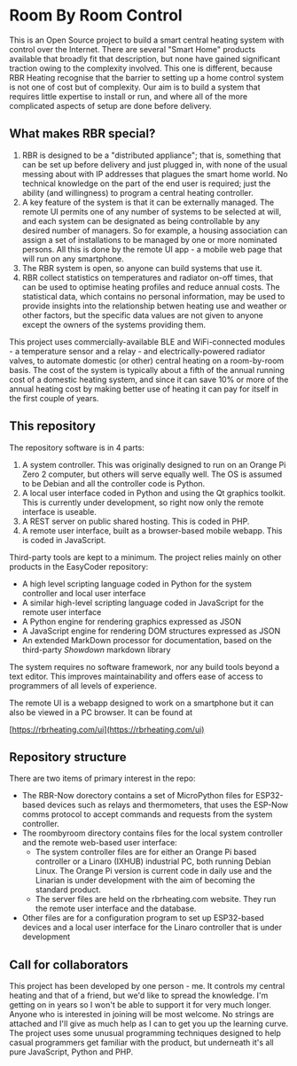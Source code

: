 # Room By Room Control

This is an Open Source project to build a smart central heating system with control over the Internet. There are several "Smart Home" products available that broadly fit that description, but none have gained significant traction owing to the complexity involved. This one is different, because RBR Heating recognise that the barrier to setting up a home control system is not one of cost but of complexity. Our aim is to build a system that requires little expertise to install or run, and where all of the more complicated aspects of setup are done before delivery.

## What makes RBR special? ##
 1. RBR is designed to be a "distributed appliance"; that is, something that can be set up before delivery and just plugged in, with none of the usual messing about with IP addresses that plagues the smart home world. No technical knowledge on the part of the end user is required; just the ability (and willingness) to program a central heating controller.
 2. A key feature of the system is that it can be externally managed. The remote UI permits one of any number of systems to be selected at will, and each system can be designated as being controllable by any desired number of managers. So for example, a housing association can assign a set of installations to be managed by one or more nominated persons. All this is done by the remote UI app - a mobile web page that will run on any smartphone.
 3. The RBR system is open, so anyone can build systems that use it.
 4. RBR collect statistics on temperatures and radiator on-off times, that can be used to optimise heating profiles and reduce annual costs. The statistical data, which contains no personal information, may be used to provide insights into the relationship betwen heating use and weather or other factors, but the specific data values are not given to anyone except the owners of the systems providing them.

This project uses commercially-available BLE and WiFi-connected modules - a temperature sensor and a relay - and electrically-powered radiator valves, to automate domestic (or other) central heating on a room-by-room basis. The cost of the system is typically about a fifth of the annual running cost of a domestic heating system, and since it can save 10% or more of the annual heating cost by making better use of heating it can pay for itself in the first couple of years.

## This repository ##

The repository software is in 4 parts:

  1. A system controller. This was originally designed to run on an Orange Pi Zero 2 computer, but others will serve equally well. The OS is assumed to be Debian and all the controller code is Python.
  1. A local user interface coded in Python and using the Qt graphics toolkit. This is currently under development, so right now only the remote interface is useable.
  1. A REST server on public shared hosting. This is coded in PHP.
  1. A remote user interface, built as a browser-based mobile webapp. This is coded in JavaScript.

Third-party tools are kept to a minimum. The project relies mainly on other products in the EasyCoder repository:

  - A high level scripting language coded in Python for the system controller and local user interface
  - A similar high-level scripting language coded in JavaScript for the remote user interface
  - A Python engine for rendering graphics expressed as JSON
  - A JavaScript engine for rendering DOM structures expressed as JSON
  - An extended MarkDown processor for documentation, based on the third-party _Showdown_ markdown library

The system requires no software framework, nor any build tools beyond a text editor. This improves maintainability and offers ease of access to programmers of all levels of experience.

The remote UI is a webapp designed to work on a smartphone but it can also be viewed in a PC browser. It can be found at

[https://rbrheating.com/ui](https://rbrheating.com/ui)

## Repository structure ##

There are two items of primary interest in the repo:

 - The RBR-Now dorectory contains a set of MicroPython files for ESP32-based devices such as relays and thermometers, that uses the ESP-Now comms protocol to accept commands and requests from the system controller.
 - The roombyroom directory contains files for the local system controller and the remote web-based user interface:
   - The system controller files are for either an Orange Pi based controller or a Linaro (IXHUB) industrial PC, both running Debian Linux. The Orange Pi version is current code in daily use and the Linarian is under development with the aim of becoming the standard product.
   - The server files are held on the rbrheating.com website. They run the remote user interface and the database.
 - Other files are for a configuration program to set up ESP32-based devices and a local user interface for the Linaro controller that is under development

## Call for collaborators ##

This project has been developed by one person - me. It controls my central heating and that of a friend, but we'd like to spread the knowledge. I'm getting on in years so I won't be able to support it for very much longer. Anyone who is interested in joining will be most welcome. No strings are attached and I'll give as much help as I can to get you up the learning curve. The project uses some unusual programming techniques designed to help casual programmers get familiar with the product, but underneath it's all pure JavaScript, Python and PHP.
